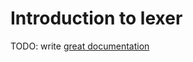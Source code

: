 # Introduction to lexer

TODO: write [great documentation](http://jacobian.org/writing/what-to-write/)
